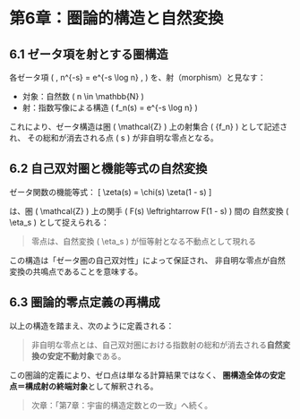 # 第6章：圏論的構造と自然変換

## 6.1 ゼータ項を射とする圏構造

各ゼータ項 \( \, n^{-s} = e^{-s \log n} \, \) を、射（morphism）と見なす：

- 対象：自然数 \( n \in \mathbb{N} \)
- 射：指数写像による構造 \( f_n(s) = e^{-s \log n} \)

これにより、ゼータ構造は圏 \( \mathcal{Z} \) 上の射集合 \( \{f_n\} \) として記述され、
その総和が消去される点 \( s \) が非自明な零点となる。

## 6.2 自己双対圏と機能等式の自然変換

ゼータ関数の機能等式：
\[ \zeta(s) = \chi(s) \zeta(1 - s) \]

は、圏 \( \mathcal{Z} \) 上の関手 \( F(s) \leftrightarrow F(1 - s) \) 間の
自然変換 \( \eta_s \) として捉えられる：

> 零点は、自然変換 \( \eta_s \) が恒等射となる不動点として現れる

この構造は「ゼータ圏の自己双対性」によって保証され、
非自明な零点が自然変換の共鳴点であることを意味する。

## 6.3 圏論的零点定義の再構成

以上の構造を踏まえ、次のように定義される：

> 非自明な零点とは、自己双対圏における指数射の総和が消去される**自然変換の安定不動対象**である。

この圏論的定義により、ゼロ点は単なる計算結果ではなく、
**圏構造全体の安定点＝構成射の終端対象**として解釈される。

> 次章：「第7章：宇宙的構造定数との一致」へ続く。
